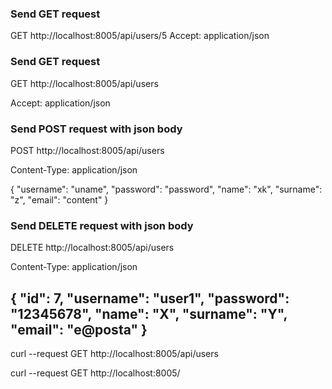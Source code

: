 ### Send GET request 
GET http://localhost:8005/api/users/5
Accept: application/json

### Send GET request
GET http://localhost:8005/api/users

Accept: application/json

### Send POST request with json body
POST http://localhost:8005/api/users

Content-Type: application/json

{
"username": "uname",
"password": "password",
"name": "xk",
"surname": "z",
"email": "content"
}


### Send DELETE request with json body
DELETE http://localhost:8005/api/users

Content-Type: application/json 

{ 
"id": 7,
"username": "user1",
"password": "12345678",
"name": "X",
"surname": "Y",
"email": "e@posta"
}
-------

curl --request GET http://localhost:8005/api/users

curl --request GET http://localhost:8005/